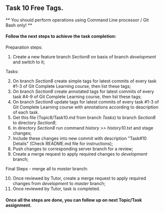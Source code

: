 ## Task 10 Free Tags.

** You should perform operations using Command Line processor / Git Bash only! **

#### Follow the next steps to achieve the task completion:

Preparation steps:

1.  Create a new feature branch *Section8* on basis of branch *development* and switch to it;

Tasks:

2.	On branch *Section8* create simple tags for latest commits of every task #1-3 of Git Complete Learning course,
	then list these tags;
3.	On branch *Section8* create annotated tags for latest commits of every task #4-9 of Git Complete Learning course,
	then list these tags;
4.	On branch *Section8* update tags for latest commits of every task #1-3 of Git Complete Learning course with annotations
    according to description of each task.
5.	Get this file (Topic8/Task10.md from branch *Tasks*) to branch *Section8* to directory *Section8*;
6.  In directory *Section8* run command *history >> history10.txt* and stage changes;
7.	Include these changes into new commit with description "Task#10 Details" (Check README.md file for instructions);
8.  Push changes to corresponding server branch for a review;
9.  Create a merge request to apply required changes to *development* branch;

Final Steps - merge all to *master* branch:

10. Once reviewed by Tutor, create a merge request to apply required changes from *development* to *master* branch;
11. Once reviewed by Tutor, task is completed.


#### Once all the steps are done, you can follow up on next Topic/Task assignment.